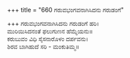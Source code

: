 +++
title = "660 ಗರುವಭಂಗವನಾಗಿಸಿದನು ಗರುಡಂಗೆ"

+++
ಗರುವಭಂಗವನಾಗಿಸಿದನು ಗರುಡಂಗೆ ಹರಿ।  
ಮುರಿಯಿಸಿದನಂತೆ ಫಲುಗುಣನ ಹೆಮ್ಮೆಯನು॥  
ಕರುಬುವಂ ವಿಧಿ ಸೈಸನಾರೊಳಂ ದರ್ಪವನು।  
ಶಿರವ ಬಾಗಿಹುದೆ ಸರಿ - ಮಂಕುತಿಮ್ಮ॥  
